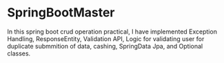 # SpringBootMaster
In this spring boot crud operation practical, I have implemented Exception Handling, ResponseEntity, Validation API, Logic for validating user for duplicate submmition of data, cashing, SpringData Jpa, and Optional classes.

